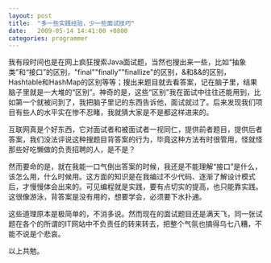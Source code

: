 ```yaml
---
layout: post
title:  "多一些实践经验，少一些面试技巧"
date:   2009-05-14 14:41:00 +0800
categories: programmer
---
```


我有段时间也是在网上疯狂搜索Java面试题，当然也搜出来一些，比如“抽象类”和“接口”的区别，"final""finally""finallize"的区别，&和&&的区别，Hashtable和HashMap的区别等等；搜出来题目就去看答案，记在脑子里，结果脑子里就是一大堆的“区别”。神奇的是，这些“区别”我在面试中往往还能用到，比如第一个就被问到了，我把脑子里记的东西告诉他，面试就过了。后来发现我们项目有些人的水平实在惨不忍睹，我就猜大家是不是都这样进来的。

互联网真是个好东西，它对面试者和被面试者一视同仁，提供前者题目，提供后者答案，我们没法评说这种搜题目背答案的行为，毕竟这种方法有时很管用，怪就怪那些好吃懒做的负责招聘的人，是不是？

然而要命的是，就在我能一口气倒出答案的时候，我还是不能理解“接口”是什么，该怎么用，什么时候用。这方面的知识是在我编过不少代码、逐渐了解设计模式后，才慢慢体会出来的。可见编程就是实践，要有点切实的提高，也只能靠实践。这很像游泳，背答案是没有用的，想要学会，必须要下水扑通。

这些道理原本是极简单的，不消多说。然而现在的面试题目还是满天飞，同一张试题在各个的所谓的IT网站中不负责任的转来转去，把整个气氛也搞得乌七八糟，不能不说是个悲哀。

以上共勉。
